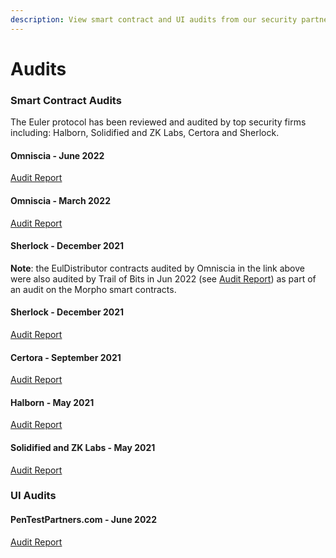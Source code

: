 ```yaml
---
description: View smart contract and UI audits from our security partners
---
```


# Audits

### Smart Contract Audits

The Euler protocol has been reviewed and audited by top security firms including: Halborn, Solidified and ZK Labs, Certora and Sherlock.

#### Omniscia - June 2022

[Audit Report](https://omniscia.io/reports/euler-finance-chainlink-support/)

#### Omniscia - March 2022

[Audit Report](https://omniscia.io/euler-merkle-mining-staking/)

#### Sherlock - December 2021

**Note**: the EulDistributor contracts audited by Omniscia in the link above were also audited by Trail of Bits in Jun 2022 (see [Audit Report](https://github.com/morphodao/morpho-core-v1/tree/main/audits)) as part of an audit on the Morpho smart contracts.

#### Sherlock - December 2021

[Audit Report](https://github.com/euler-xyz/euler-audits/blob/master/smart\_contract\_audits/Euler\_-\_Sherlock\_Report.pdf)

#### Certora - September 2021

[Audit Report](https://github.com/euler-xyz/euler-audits/blob/master/smart\_contract\_audits/Formal\_Verification\_Report\_for\_Euler.pdf)

#### Halborn - May 2021

[Audit Report](https://github.com/euler-xyz/euler-audits/blob/master/smart\_contract\_audits/Euler\_Smart\_Contract\_Security\_Audit\_Halborn\_v\_1\_1.pdf)

#### Solidified and ZK Labs - May 2021

[Audit Report](https://github.com/euler-xyz/euler-audits/blob/master/smart\_contract\_audits/Audit%20Report%20-%20Euler%20-%20\[07.05.2021].pdf)

### UI Audits

#### PenTestPartners.com - June 2022

[Audit Report](https://github.com/euler-xyz/euler-audits/blob/master/ui\_audits/PenTestPartners\_EulerDApp\_Jun22\_v1\_0.pdf)
